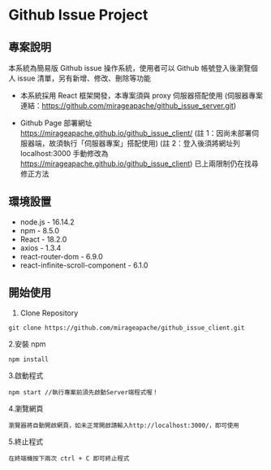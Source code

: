 # Github Issue Project

## 專案說明

本系統為簡易版 Github issue 操作系統，使用者可以 Github 帳號登入後瀏覽個人 issue 清單，另有新增、修改、刪除等功能

- 本系統採用 React 框架開發，本專案須與 proxy 伺服器搭配使用
  (伺服器專案連結：https://github.com/mirageapache/github_issue_server.git)

- Github Page 部署網址 https://mirageapache.github.io/github_issue_client/
  (註 1：因尚未部署伺服器端，故須執行「伺服器專案」搭配使用)
  (註 2：登入後須將網址列 localhost:3000 手動修改為 https://mirageapache.github.io/github_issue_client)
  已上兩限制仍在找尋修正方法

## 環境設置

- node.js - 16.14.2
- npm - 8.5.0
- React - 18.2.0
- axios - 1.3.4
- react-router-dom - 6.9.0
- react-infinite-scroll-component - 6.1.0

## 開始使用

1. Clone Repository

```
git clone https://github.com/mirageapache/github_issue_client.git
```

2.安裝 npm

```
npm install
```

3.啟動程式

```
npm start //執行專案前須先啟動Server端程式喔！
```

4.瀏覽網頁

```
瀏覽器將自動開啟網頁，如未正常開啟請輸入http://localhost:3000/，即可使用
```

5.終止程式

```
在終端機按下兩次 ctrl + C 即可終止程式
```

